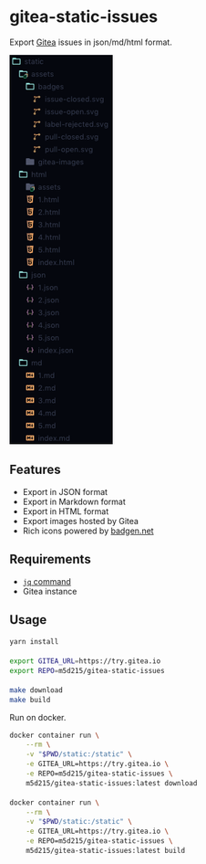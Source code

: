 # gitea-static-issues

Export [Gitea](https://gitea.io) issues in json/md/html format.

![screenshot](screenshot.png)

## Features

- Export in JSON format
- Export in Markdown format
- Export in HTML format
- Export images hosted by Gitea
- Rich icons powered by [badgen.net](https://badgen.net)

## Requirements

- [`jq` command](https://stedolan.github.io/jq)
- Gitea instance

## Usage

```sh
yarn install

export GITEA_URL=https://try.gitea.io
export REPO=m5d215/gitea-static-issues

make download
make build
```

Run on docker.

```sh
docker container run \
    --rm \
    -v "$PWD/static:/static" \
    -e GITEA_URL=https://try.gitea.io \
    -e REPO=m5d215/gitea-static-issues \
    m5d215/gitea-static-issues:latest download

docker container run \
    --rm \
    -v "$PWD/static:/static" \
    -e GITEA_URL=https://try.gitea.io \
    -e REPO=m5d215/gitea-static-issues \
    m5d215/gitea-static-issues:latest build
```
